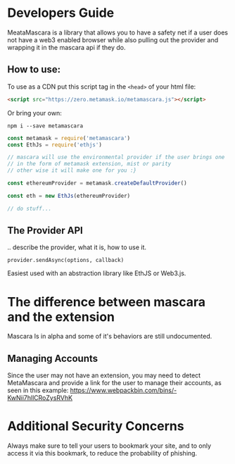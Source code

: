 # Developers Guide

MeataMascara is a library that allows you to have a safety net if a user does not
have a web3 enabled browser while also pulling out the provider and wrapping it in
the mascara api if they do.


## How to use:

To use as a CDN put this script tag in the `<head>` of your html file:

```html
<script src="https://zero.metamask.io/metamascara.js"></script>
```

Or bring your own:

`npm i --save metamascara`

```js
const metamask = require('metamascara')
const EthJs = require('ethjs')

// mascara will use the environmental provider if the user brings one
// in the form of metamask extension, mist or parity
// other wise it will make one for you :}

const ethereumProvider = metamask.createDefaultProvider()

const eth = new EthJs(ethereumProvider)

// do stuff...
```

## The Provider API

.. describe the provider, what it is, how to use it.

`provider.sendAsync(options, callback)`

Easiest used with an abstraction library like EthJS or Web3.js.

# The difference between mascara and the extension
Mascara Is in alpha and some of it's behaviors are still undocumented.

## Managing Accounts

Since the user may not have an extension, you may need to detect MetaMascara and provide a link for the user to manage their accounts, as seen in this example:
https://www.webpackbin.com/bins/-KwNii7hllCRoZysRVhK

# Additional Security Concerns

Always make sure to tell your users to bookmark your site, and to only access it via this bookmark, to reduce the probability of phishing.
